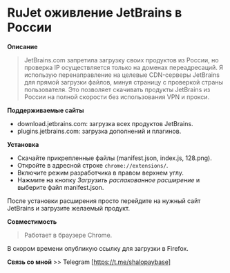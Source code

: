 # RuJet оживление JetBrains в России
 **Описание**

>JetBrains.com запретила загрузку своих продуктов из России, но проверка IP осуществляется только на доменах переадресаций. Я использую перенаправление на целевые CDN-серверы JetBrains для прямой загрузки файлов, минуя страницу с проверкой страны пользователя. Это позволяет скачивать продукты JetBrains из России на полной скорости без использования VPN и прокси.

**Поддерживаемые сайты**
- download.jetbrains.com: загрузка всех продуктов JetBrains.
- plugins.jetbrains.com: загрузка дополнений и плагинов.

**Установка**
>
- Скачайте прикрепленные файлы (manifest.json, index.js, 128.png).
- Откройте в адресной строке `chrome://extensions/`.
- Включите режим разработчика в правом верхнем углу.
- Нажмите на кнопку *Загрузить распакованное расширение* и выберите файл manifest.json.
> 

После установки расширения просто перейдите на нужный сайт JetBrains и загрузите желаемый продукт.

**Совместимость**
> Работает в браузере Chrome.

В скором времени опубликую ссылку для загрузки в Firefox.

**Связь со мной** >> Telegram [https://t.me/shalopaybase]
